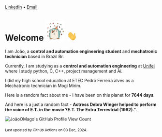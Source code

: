 [LinkedIn](https://www.linkedin.com/in/joão-pedro-gozzoli-b95641301/) &bull;
[Email](joaopedrogozzoli@gmail.com)

# Welcome <img src="happy.gif" height="64px" /> <img src="wave.gif" height="32px" />

I am João, a  **control and automation engineering student** and **mechatronic technician** based in Brazil Br.

Currently, I am studying as a **control and automation engineering** at [Unifei](https://unifei.edu.br) where I study python, C, C++, project management and Ai.

I did my high school education at ETEC Pedro Ferreira alves as a Mechatronic technician in Mogi Mirim.

Here is a random fact about me - I have been on this planet for **7644 days**.

And here is a just a random fact -  **Actress Debra Winger helped to perform the voice of E.T. in the movie ?E.T. The Extra Terrestrial (1982)."**.

![JoãoOMago's GitHub Profile View Count](https://komarev.com/ghpvc/?username=JoaoOMago)

<sub>Last updated by Github Actions on 03 Dec, 2024.</sub>
